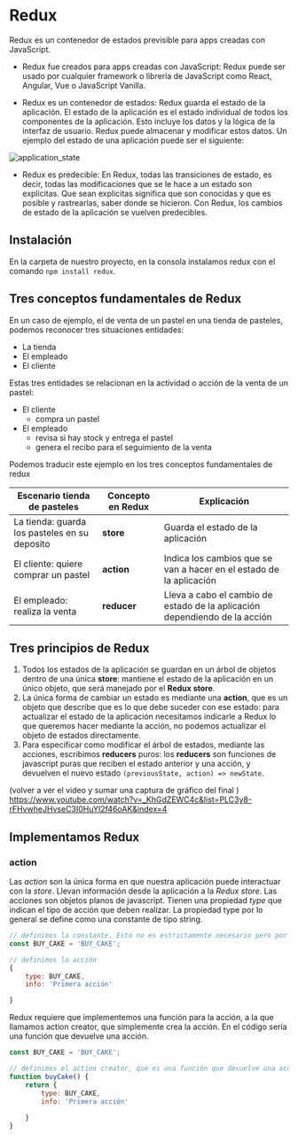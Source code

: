 
# Redux

Redux es un contenedor de estados previsible para apps creadas con JavaScript.

* Redux fue creados para apps creadas con JavaScript: Redux puede ser usado por cualquier framework o librería de JavaScript como React, Angular, Vue o JavaScript Vanilla.

* Redux es un contenedor de estados: Redux guarda el estado de la aplicación. El estado de la aplicación es el estado individual de todos los componentes de la aplicación. Esto incluye los datos y la lógica de la interfaz de usuario. Redux puede almacenar y modificar estos datos. Un ejemplo del estado de una aplicación puede ser el siguiente:

![application_state](./redux01.png)

* Redux es predecible: En Redux, todas las transiciones de estado, es decir, todas las modificaciones que se le hace a un estado son explicitas. Que sean explicitas significa que son conocidas y que es posible y rastrearlas, saber donde se hicieron. Con Redux, los cambios de estado de la aplicación se vuelven predecibles.

## Instalación

En la carpeta de nuestro proyecto, en la consola instalamos redux con el comando `npm install redux`.

## Tres conceptos fundamentales de Redux

En un caso de ejemplo, el de venta de un pastel en una tienda de pasteles, podemos reconocer tres situaciones entidades:
* La tienda
* El empleado
* El cliente

Estas tres entidades se relacionan en la actividad o acción de la venta de un pastel:
* El cliente
    * compra un pastel
* El empleado
    * revisa si hay stock y entrega el pastel
    * genera el recibo para el seguimiento de la venta

Podemos traducir este ejemplo en los tres conceptos fundamentales de redux

Escenario tienda de pasteles | Concepto en Redux | Explicación
--- | --- | ---
La tienda: guarda los pasteles en su deposito | __store__ | Guarda el estado de la aplicación
El cliente: quiere comprar un pastel | __action__ | Indica los cambios que se van a hacer en el estado de la aplicación
El empleado: realiza la venta | __reducer__ | Lleva a cabo el cambio de estado de la aplicación dependiendo de la acción

## Tres principios de Redux

1. Todos los estados de la aplicación se guardan en un árbol de objetos dentro de una única __store__: mantiene el estado de la aplicación en un único objeto, que será manejado por el __Redux store__.
2. La única forma de cambiar un estado es mediante una __action__, que es un objeto que describe que es lo que debe suceder con ese estado: para actualizar el estado de la aplicación necesitamos indicarle a Redux lo que queremos hacer mediante la acción, no podemos actualizar el objeto de estados directamente.
3. Para especificar como modificar el árbol de estados, mediante las acciones, escribimos __reducers__ puros: los __reducers__ son funciones de javascript puras que reciben el estado anterior y una acción, y devuelven el nuevo estado `(previousState, action) => newState`.

(volver a ver el video y sumar una captura de gráfico del final )
https://www.youtube.com/watch?v=_KhGdZEWC4c&list=PLC3y8-rFHvwheJHvseC3I0HuYI2f46oAK&index=4

## Implementamos Redux

### action

Las _action_ son la única forma en que nuestra aplicación puede interactuar con la _store_. Llevan información desde la aplicación a la _Redux store_. Las acciones son objetos planos de javascript. Tienen una propiedad _type_ que indican el tipo de acción que deben realizar. La propiedad type por lo general se define como una constante de tipo string.
```js
// definimos la constante. Esto no es estrictamente necesario pero por convención se realiza
const BUY_CAKE = 'BUY_CAKE';

// definimos la acción
{
    type: BUY_CAKE,
    info: 'Primera acción'

}
```

Redux requiere que implementemos una función para la acción, a la que llamamos action creator, que simplemente crea la acción. En el código sería una función que devuelve una acción.
```js
const BUY_CAKE = 'BUY_CAKE';

// definimos el action creator, que es una función que devuelve una acción
function buyCake() {
    return {
        type: BUY_CAKE,
        info: 'Primera acción'
    
    }
}

```
